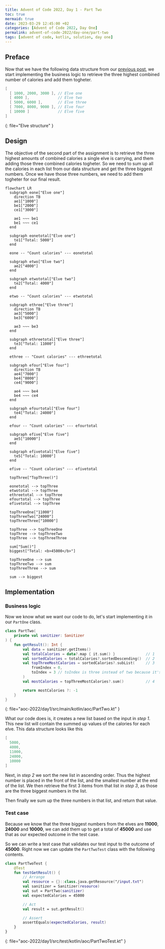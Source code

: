 ```yaml
---
title: Advent of Code 2022, Day 1 - Part Two
toc: true
mermaid: true
date: 2023-03-29 12:45:00 +02
categories: [Advent of Code 2022, Day One]
permalink: advent-of-code-2022/day-one/part-two
tags: [advent of code, kotlin, solution, day one]
---
```


## Preface

Now that we have the following data structure from our [previous post](./2023-03-28-sanitizer.md), we start implementing the business logic to retrieve the three highest combined
number of calories and add them togheter.

```kotlin
[
  [ 1000, 2000, 3000 ], // Elve one
  [ 4000 ],             // Elve two
  [ 5000, 6000 ],       // Elve three
  [ 7000, 8000, 9000 ], // Elve four
  [ 10000 ]             // Elve five
]
```
{: file="Elve structure" }

## Design

The objective of the second part of the assignment is to retrieve the three highest amounts of combined calories a single elve is carrying, and them adding those three combined
calories togheter. So we need to sum up all the calories in each list from our data structure and get the three biggest numbers. Once we have those three numbers, we need to add
them togheter for our final result.

```mermaid
flowchart LR
  subgraph eone["Elve one"]
    direction TB
    ae1["1000"]
    be1["2000"]
    ce1["3000"]

    ae1 ~~~ be1
    be1 ~~~ ce1
  end

  subgraph eonetotal["Elve one"]
    te1["Total: 5000"]
  end

  eone -- "Count calories" --- eonetotal

  subgraph etwo["Elve two"]
    ae2["4000"]
  end

  subgraph etwototal["Elve two"]
    te2["Total: 4000"]
  end

  etwo -- "Count calories" --- etwototal

  subgraph ethree["Elve three"]
    direction TB
    ae3["5000"]
    be3["6000"]

    ae3 ~~~ be3
  end

  subgraph ethreetotal["Elve three"]
    te3["Total: 11000"]
  end

  ethree -- "Count calories" --- ethreetotal

  subgraph efour["Elve four"]
    direction TB
    ae4["7000"]
    be4["8000"]
    ce4["9000"]

    ae4 ~~~ be4
    be4 ~~~ ce4
  end

  subgraph efourtotal["Elve four"]
    te4["Total: 24000"]
  end

  efour -- "Count calories" --- efourtotal

  subgraph efive["Elve five"]
    ae5["10000"]
  end

  subgraph efivetotal["Elve five"]
    te5["Total: 10000"]
  end

  efive -- "Count calories" --- efivetotal

  topThree["TopThree()"]

  eonetotal --> topThree
  etwototal --> topThree
  ethreetotal --> topThree
  efourtotal --> topThree
  efivetotal --> topThree

  topThreeOne["11000"]
  topThreeTwo["24000"]
  topThreeThree["10000"]

  topThree --> topThreeOne
  topThree --> topThreeTwo
  topThree --> topThreeThree

  sum["Sum()"]
  biggest["Total: <b>45000</b>"]

  topThreeOne --> sum
  topThreeTwo --> sum
  topThreeThree --> sum

  sum --> biggest
```

## Implementation

### Business logic

Now we know what we want our code to do, let's start implementing it in our `PartOne` class.

```kotlin
class PartTwo(
    private val sanitizer: Sanitizer
) {
    fun getResult(): Int {
        val data = sanitizer.getItems()
        val totalCalories = data?.map { it.sum() }              // 1
        val sortedCalories = totalCalories?.sortedDescending()  // 2
        val topThreeMostCalories = sortedCalories?.subList(     // 3
            fromIndex = 0,
            toIndex = 3 // toIndex is three instead of two because it's exclusive
        )
        val mostCalories = topThreeMostCalories?.sum()          // 4

        return mostCalories ?: -1
    }
}
```
{: file="aoc-2022/day1/src/main/kotlin/aoc/PartTwo.kt" }

What our code does is, it creates a new list based on the input in _step 1_. This new list will contain the summed up values of the calories for each elve. This data structure
looks like this

```kotlin
[
  5000,
  4000,
  11000,
  24000,
  10000
]
```

Next, in _step 2_ we sort the new list in ascending order. Thus the highest number is placed in the front of the list, and the smallest number at the end of the list. We then retrieve
the first 3 items from that list in _step 3_, as those are the three biggest numbers in the list.

Then finally we sum up the three numbers in that list, and return that value.

### Test case

Because we know that the three biggest numbers from the elves are __11000__, __24000__ and __10000__, we can add them up to get a total of __45000__ and use that as our
expected outcome in the test case.

So we can write a test case that validates our test input to the outcome of __45000__. Right now we can update the `PartTwoTest` class with the following contents.

```kotlin
class PartTwoTest {
    @Test
    fun testGetResult() {
        // Arrange
        val resource = {}::class.java.getResource("/input.txt")
        val sanitizer = Sanitizer(resource)
        val sut = PartTwo(sanitizer)
        val expectedCalories = 45000

        // Act
        val result = sut.getResult()

        // Assert
        assertEquals(expectedCalories, result)
    }
}
```
{: file="aoc-2022/day1/src/test/kotlin/aoc/PartTwoTest.kt" }

